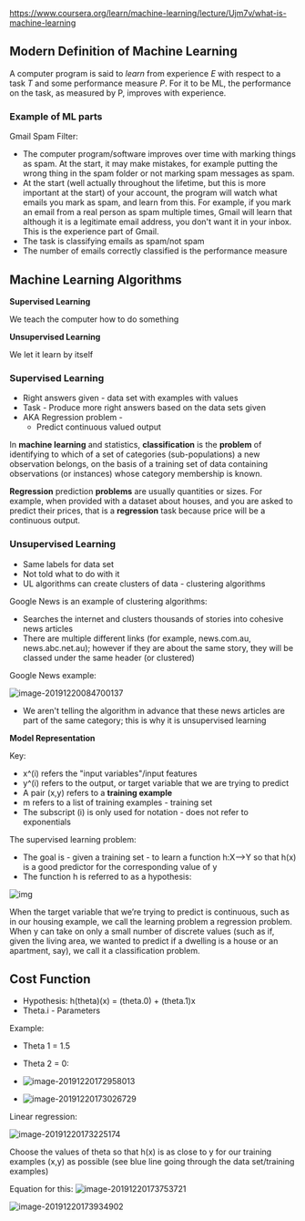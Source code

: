 https://www.coursera.org/learn/machine-learning/lecture/Ujm7v/what-is-machine-learning

## Modern Definition of Machine Learning

A computer program is said to *learn* from experience *E* with respect to a task *T* and some performance measure *P*. For it to be ML, the performance on the task, as measured by P, improves with experience.

### Example of ML parts

Gmail Spam Filter:

* The computer program/software improves over time with marking things as spam. At the start, it may make mistakes, for example putting the wrong thing in the spam folder or not marking spam messages as spam. 
* At the start (well actually throughout the lifetime, but this is more important at the start) of your account, the program will watch what emails you mark as spam, and learn from this. For example, if you mark an email from a real person as spam multiple times, Gmail will learn that although it is a legitimate email address, you don't want it in your inbox. This is the experience part of Gmail.
* The task is classifying emails as spam/not spam
* The number of emails correctly classified is the performance measure



## Machine Learning Algorithms

**Supervised Learning**

We teach the computer how to do something

**Unsupervised Learning**

We let it learn by itself



### Supervised Learning

* Right answers given - data set with examples with values
* Task - Produce more right answers based on the data sets given
* AKA Regression problem - 
  * Predict continuous valued output

In **machine learning** and statistics, **classification** is the **problem** of identifying to which of a set of categories (sub-populations) a new observation belongs, on the basis of a training set of data containing observations (or instances) whose category membership is known.

**Regression** prediction **problems** are usually quantities or sizes. For example, when provided with a dataset about houses, and you are asked to predict their prices, that is a **regression** task because price will be a continuous output.



### Unsupervised Learning

* Same labels for data set
* Not told what to do with it
* UL algorithms can create clusters of data - clustering algorithms

Google News is an example of clustering algorithms:

* Searches the internet and clusters thousands of stories into cohesive news articles
* There are multiple different links (for example, news.com.au, news.abc.net.au); however if they are about the same story, they will be classed under the same header (or clustered)

Google News example:

![image-20191220084700137](C:\Users\arbuc\AppData\Roaming\Typora\typora-user-images\image-20191220084700137.png)

* We aren't telling the algorithm in advance that these news articles are part of the same category; this is why it is unsupervised learning

**Model Representation**

Key:

* x^(i) refers the "input variables"/input features
* y^(i) refers to the output, or target variable that we are trying to predict
* A pair (x,y) refers to a **training example**
* m refers to a list of training examples - training set
* The subscript (i) is only used for notation - does not refer to exponentials

The supervised learning problem:

* The goal is - given a training set - to learn a function h:X-->Y so that h(x) is a good predictor for the corresponding value of y
* The function h is referred to as a hypothesis:

![img](https://d3c33hcgiwev3.cloudfront.net/imageAssetProxy.v1/H6qTdZmYEeaagxL7xdFKxA_2f0f671110e8f7446bb2b5b2f75a8874_Screenshot-2016-10-23-20.14.58.png?expiry=1576972800000&hmac=SWnrvXOkdYbrt3vzwguvVRiRlLRa9lUtkfshuqCYkFw)

When the target variable that we’re trying to predict is continuous, such as in our housing example, we call the learning problem a regression problem. When y can take on only a small number of discrete values (such as if, given the living area, we wanted to predict if a dwelling is a house or an apartment, say), we call it a classification problem.



## Cost Function

* Hypothesis: h(theta)(x) = (theta.0) + (theta.1)x
* Theta.i - Parameters

Example:

* Theta 1 = 1.5
* Theta 2 = 0:
* ![image-20191220172958013](C:\Users\arbuc\AppData\Roaming\Typora\typora-user-images\image-20191220172958013.png)

* ![image-20191220173026729](C:\Users\arbuc\AppData\Roaming\Typora\typora-user-images\image-20191220173026729.png)



Linear regression:

![image-20191220173225174](C:\Users\arbuc\AppData\Roaming\Typora\typora-user-images\image-20191220173225174.png)

Choose the values of theta so that h(x) is as close to y for our training examples (x,y) as possible (see blue line going through the data set/training examples)

Equation for this: ![image-20191220173753721](C:\Users\arbuc\AppData\Roaming\Typora\typora-user-images\image-20191220173753721.png)

![image-20191220173934902](C:\Users\arbuc\AppData\Roaming\Typora\typora-user-images\image-20191220173934902.png)